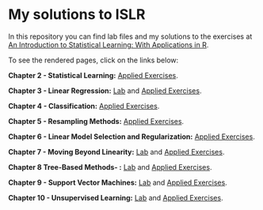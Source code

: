 # My solutions to ISLR

In this repository you can find lab files and my solutions to the exercises at <a href="http://www-bcf.usc.edu/~gareth/ISL/">An Introduction to Statistical Learning: With Applications in R</a>.

To see the rendered pages, click on the links below:

**Chapter 2 - Statistical Learning:** <a href="https://paulopcpl.github.io/My_solutions_ISLR/Chapter_2.html">Applied Exercises</a>.

**Chapter 3 - Linear Regression:** <a href="https://paulopcpl.github.io/My_solutions_ISLR/Lab_Chapter_3.html">Lab</a> and <a href="https://paulopcpl.github.io/My_solutions_ISLR/Chapter_3.html">Applied Exercises</a>.

**Chapter 4 - Classification:**  <a href="https://paulopcpl.github.io/My_solutions_ISLR/Chapter_4.html">Applied Exercises</a>.

**Chapter 5 - Resampling Methods:** <a href="https://paulopcpl.github.io/My_solutions_ISLR/Chapter_5.html">Applied Exercises</a>.

**Chapter 6 - Linear Model Selection and Regularization:** <a href="https://paulopcpl.github.io/My_solutions_ISLR/Chapter_6.html">Applied Exercises</a>.

**Chapter 7 - Moving Beyond Linearity:** <a href="https://paulopcpl.github.io/My_solutions_ISLR/Lab_Chapter_7.html">Lab</a> and <a href="https://paulopcpl.github.io/My_solutions_ISLR/Chapter_7.html">Applied Exercises</a>.

**Chapter 8 Tree-Based Methods- :** <a href="https://paulopcpl.github.io/My_solutions_ISLR/Lab_Chapter_8.html">Lab</a> and <a href="https://paulopcpl.github.io/My_solutions_ISLR/Chapter_8.html">Applied Exercises</a>.

**Chapter 9 - Support Vector Machines:** <a href="https://paulopcpl.github.io/My_solutions_ISLR/Lab_Chapter_9.html">Lab</a> and <a href="https://paulopcpl.github.io/My_solutions_ISLR/Chapter_9.html">Applied Exercises</a>.

**Chapter 10 - Unsupervised Learning:** <a href="https://paulopcpl.github.io/My_solutions_ISLR/Lab_Chapter_10.html">Lab</a> and <a href="https://paulopcpl.github.io/My_solutions_ISLR/Chapter_10.html">Applied Exercises</a>.


